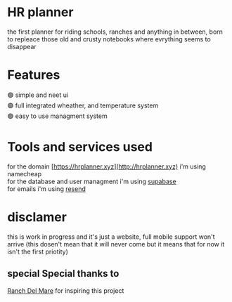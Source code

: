 # HR planner 
the first planner for riding schools, ranches and anything in between, born to repleace those old and crusty notebooks where evrything seems to disappear

# Features 
🟢 simple and neet ui \
🟢 full integrated wheather, and temperature system \
🟢 easy to use managment system 


# Tools and services used

for the domain [https://hrplanner.xyz](http://hrplanner.xyz) i'm using namecheap \
for the database and user managment i'm using [supabase](https://supabase.com) \
for emails i'm using [resend](https://resend.com)



# disclamer
this is work in progress and it's just a website, full mobile support won't arrive (this dosen't mean that it will never come but it means that for now it isn't the first priotity)

## special Special thanks to
[Ranch Del Mare](https://www.instagram.com/chiara_e_fausto_horsemanship/?igsh=aWdxajR1enpqMzRo) for inspiring this project
